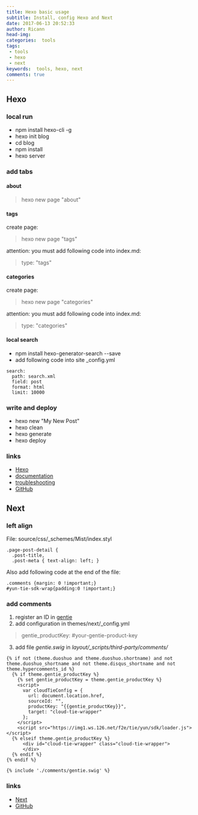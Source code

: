 ```yaml
---
title: Hexo basic usage
subtitle: Install, config Hexo and Next
date: 2017-06-13 20:52:33
author: Ricann
head-img: 
categories:  tools
tags:  
 - tools
 - hexo
 - next
keywords:  tools, hexo, next
comments: true
---
```



## Hexo
### local run
 + npm install hexo-cli -g
 + hexo init blog
 + cd blog
 + npm install
 + hexo server
 
### add tabs
#### about
>hexo new page "about"

#### tags
create page:
>hexo new page "tags"
 
 attention: you must add following code into index.md:
 >type: "tags"

#### categories
create page:
>hexo new page "categories"
 
attention: you must add following code into index.md:
>type: "categories"

#### local search
 + npm install hexo-generator-search --save
 + add following code into site _config.yml
```
search:
  path: search.xml
  field: post
  format: html
  limit: 10000
```
 
### write and deploy
 + hexo new "My New Post"
 + hexo clean
 + hexo generate
 + hexo deploy
 
### links
 + [Hexo](https://hexo.io/)
 + [documentation](https://hexo.io/docs/)
 + [troubleshooting](https://hexo.io/docs/troubleshooting.html)
 + [GitHub](https://github.com/hexojs/hexo/)

## Next
### left align
File: source/css/_schemes/Mist/index.styl
```
.page-post-detail {
  .post-title,
  .post-meta { text-align: left; }
```

Also add following code at the end of the file:
```
.comments {margin: 0 !important;}
#yun-tie-sdk-wrap{padding:0 !important;}
```

### add comments
1. register an ID in [gentie](https://gentie.163.com/)
2. add configuration in themes/next/_config.yml
>gentie_productKey: #your-gentie-product-key

3.  add file *gentie.swig* in *layout/_scripts/third-party/comments/*
```
{% if not (theme.duoshuo and theme.duoshuo.shortname) and not theme.duoshuo_shortname and not theme.disqus_shortname and not theme.hypercomments_id %}
  {% if theme.gentie_productKey %}
    {% set gentie_productKey = theme.gentie_productKey %}
    <script>
      var cloudTieConfig = {
        url: document.location.href, 
        sourceId: "",
        productKey: "{{gentie_productKey}}",
        target: "cloud-tie-wrapper"
      };
    </script>
    <script src="https://img1.ws.126.net/f2e/tie/yun/sdk/loader.js"></script>
  {% elseif theme.gentie_productKey %}
      <div id="cloud-tie-wrapper" class="cloud-tie-wrapper">
      </div>
  {% endif %}
{% endif %}

{% include './comments/gentie.swig' %}
```

### links
 + [Next](http://theme-next.iissnan.com/)
 + [GitHub](https://github.com/iissnan/hexo-theme-next.git)